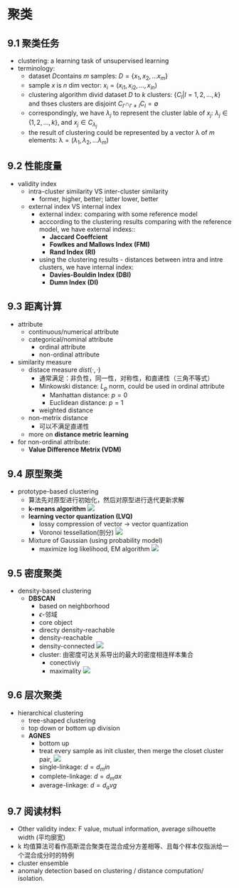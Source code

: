 # 聚类
## 9.1 聚类任务
- clustering: a learning task of unsupervised learning
- terminology:
	- dataset $D$contains $m$ samples: $D = \lbrace x_1, x_2, ... x_m \rbrace$ 
	- sample $x$ is $n$ dim vector: $x_i = (x_{i1}, x_{i2}, ... , x_{in})$
	- clustering algorithm divid dataset $D$ to $k$ clusters: $\lbrace C_l | l = 1, 2, ..., k\rbrace$ and thses clusters are disjoint $C_{l'} \cap_{l' \neq l} C_l = \emptyset$
	- correspondingly, we have $\lambda_j$ to represent the cluster lable of $x_j$: $\lambda_j \in \lbrace 1,2,...,k \rbrace$, and $x_j \in C_{\lambda_j}$
	- the result of clustering could be represented by a vector $\mathbb{\lambda}$ of $m$ elements: $\mathbb{\lambda} = (\lambda_1, \lambda_2, ... \lambda_m)$ 

## 9.2 性能度量
- validity index
	- intra-cluster similarity VS inter-cluster similarity
		- former, higher, better; latter lower, better
	- external index VS internal index
		- external index: comparing with some reference model
		- acccording to the clustering results comparing with the reference model, we have external indexs::
			- **Jaccard Coeffcient**
			- **Fowlkes and Mallows Index (FMI)**
			- **Rand Index (RI)**
		- using the clustering results - distances between intra and intre clusters, we have internal index:
			- **Davies-Bouldin Index (DBI)**
			- **Dumn Index (DI)**
			
## 9.3 距离计算
-  attribute
	- continuous/numerical attribute
	- categorical/nominal attribute
		- ordinal attribute
		- non-ordinal attribute
- similarity measure
	- distace measure $dist(·,·)$
		- 通常满足：非负性，同一性，对称性，和直递性（三角不等式）
		- Minkowski distance: $L_p$ norm, could be used in ordinal attribute
			- Manhattan distance: $p = 0$ 
			- Euclidean distance: $p = 1$
		- weighted distance
	- non-metrix distance
		- 可以不满足直递性
	- more on **distance metric learning**
- for non-ordinal attribute:
	- **Value Difference Metrix (VDM)**
## 9.4 原型聚类
- prototype-based clustering
	- 算法先对原型进行初始化，然后对原型进行迭代更新求解
	- **k-means algorithm**
	![](0015.png)
	- **learning vector quantization (LVQ)**
		- lossy compression of vector -> vector quantization
		- Voronoi tessellation(剖分)
		![](0016.png)
	- Mixture of Gaussian (using probability model)
		- maximize log likelihood, EM algorithm
	![](0017.png)
## 9.5 密度聚类
- density-based clustering 
	- **DBSCAN**
		- based on neighborhood 
		- $\epsilon$-邻域
		- core object
		- directy density-reachable
		- density-reachable
		- density-connected
		![](0019.png)
		- cluster: 由密度可达关系导出的最大的密度相连样本集合
			- conectiviy 
			- maximality
		![](0020.png)
## 9.6 层次聚类
- hierarchical clustering
	- tree-shaped clustering
	- top down or bottom up division
	- **AGNES**
		- bottom up
		- treat every sample as init cluster, then merge the closet cluster pair,
		![](0021.png)
		- single-linkage: $d = d_min$
		- complete-linkage: $d = d_max$
		- average-linkage: $d = d_avg$
		
## 9.7 阅读材料
- Other validity index: F value, mutual information, average silhouette width (平均廓宽)
- k 均值算法可看作高斯混合聚类在混合成分方差相等、且每个样本仅指派给一个混合成分时的特例
- cluster ensemble
- anomaly detection based on clustering / distance computation/ isolation.